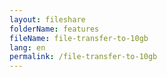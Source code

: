 ```yaml
---
layout: fileshare
folderName: features
fileName: file-transfer-to-10gb
lang: en
permalink: /file-transfer-to-10gb
---
```


